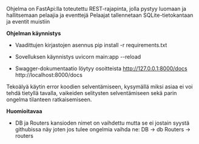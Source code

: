 Ohjelma on FastApi:lla toteutettu REST-rajapinta, jolla pystyy luomaan ja hallitsemaan pelaajia ja eventtejä
Pelaajat tallennetaan SQLite-tietokantaan ja eventit muistiin


**Ohjelman käynnistys**

  - Vaadittujen kirjastojen asennus
      pip install -r requirements.txt

  - Sovelluksen käynnistys
      uvicorn main:app --reload

  - Swagger-dokumentaatio löytyy osoitteista
      http://127.0.0.1:8000/docs
      http://localhost:8000/docs


Tekoälyä käytin error koodien selventämiseen, kysymällä miksi asiaa ei voi tehdä tietyllä tavalla, vaikeiden selitysten selventämiseen sekä parin ongelma tilanteen ratkaisemiseen.

**Huomioitavaa**
 - DB ja Routers kansioden nimet on vaihdettu mutta se ei jostain syystä githubissa näy joten jos tulee ongelmia vaihda ne:
    DB -> db
    Routers -> routers
